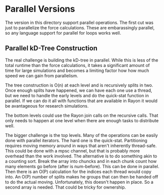 # Parallel Versions

The version in this directory support parallel operations. The first cut
was just to parallelize the force calculations. These are embarassingly
parallel, so any language support for parallel for loops works well.

## Parallel kD-Tree Construction

The real challenge is building the kD-tree in parallel. While this is less of
the total runtime than the force calculations, it takes a significant amount
of time for large simulations and becomes a limiting factor how how much
speed we can gain from parallelism.

The tree construction is O(n) at each level and is recursively splits in two.
Once enough splits have happened, we can have each one use a thread, but we
need to handle the early levels and do the quick-stat function in parallel.
If we can do it all with functions that are available in Rayon it would be
avantageous for research simulations.

The bottom levels could use the Rayon join calls on the recursive calls. That
only needs to happen at one level when there are enough tasks to distribute
well.

The bigger challenge is the top levels. Many of the operations can be easily
done with parallel iterators. The hard one is the quick-stat. Partitioning
requires moving memory around in ways that aren't inherently thread-safe.
This could be done with a mpsc channel, but that is probably more overhead
than the work involved. The alternative is to do something akin to a
counting sort. Break the array into chuncks and in each chunk count how many
elements go before (after is num-before). This can be done in parallel. Then
there is an O(P) calculation for the indices each thread would copy into.
An O(P) number of splits makes he groups that can then be handed off to
do the actual moving. Unfortunately, this doesn't happen in place. So a second
array is needed. That could be tricky for ownership.
